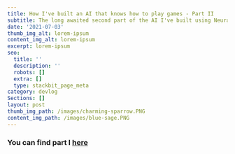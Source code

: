 ```yaml
---
title: How I've built an AI that knows how to play games - Part II
subtitle: The long awaited second part of the AI I've built using Neural Networks.
date: '2021-07-03'
thumb_img_alt: lorem-ipsum
content_img_alt: lorem-ipsum
excerpt: lorem-ipsum
seo:
  title: ''
  description: ''
  robots: []
  extra: []
  type: stackbit_page_meta
category: devlog
Sections: []
layout: post
thumb_img_path: /images/charming-sparrow.PNG
content_img_path: /images/blue-sage.PNG
---
```

### You can find part I [here](https://www.tzure.com/posts/game_ml/)
